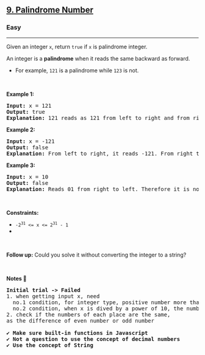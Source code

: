 <h2><a href="https://leetcode.com/problems/palindrome-number/">9. Palindrome Number</a></h2><h3>Easy</h3><hr><div><p>Given an integer <code>x</code>, return <code>true</code> if <code>x</code> is palindrome integer.</p>

<p>An integer is a <strong>palindrome</strong> when it reads the same backward as forward.</p>

<ul>
	<li>For example, <code>121</code> is a palindrome while <code>123</code> is not.</li>
</ul>

<p>&nbsp;</p>
<p><strong>Example 1:</strong></p>

<pre><strong>Input:</strong> x = 121
<strong>Output:</strong> true
<strong>Explanation:</strong> 121 reads as 121 from left to right and from right to left.
</pre>

<p><strong>Example 2:</strong></p>

<pre><strong>Input:</strong> x = -121
<strong>Output:</strong> false
<strong>Explanation:</strong> From left to right, it reads -121. From right to left, it becomes 121-. Therefore it is not a palindrome.
</pre>

<p><strong>Example 3:</strong></p>

<pre><strong>Input:</strong> x = 10
<strong>Output:</strong> false
<strong>Explanation:</strong> Reads 01 from right to left. Therefore it is not a palindrome.
</pre>

<p>&nbsp;</p>
<p><strong>Constraints:</strong></p>
<ul>
	<li><code>-2<sup>31</sup>&nbsp;&lt;= x &lt;= 2<sup>31</sup>&nbsp;- 1</code><li>
</ul>


<p>&nbsp;</p>
<strong>Follow up:</strong> Could you solve it without converting the integer to a string?

<p>&nbsp;</p>
<strong>Notes 📝  </strong>

<pre><strong>Initial trial -> Failed</strong> 
1. when getting input x, need 
  no.1 condition, for integer type, positive number more than 10 
  no.2 condition, when x is dived by a power of 10, the numbers of each place should be a palindrome
2. check if the numbers of each place are the same, 
as the difference of even number or odd number

<strong>✔ Make sure built-in functions in Javascript</strong> 
<strong>✔ Not a question to use the concept of decimal numbers 
✔ Use the concept of String </strong> 
</pre>
</div>
